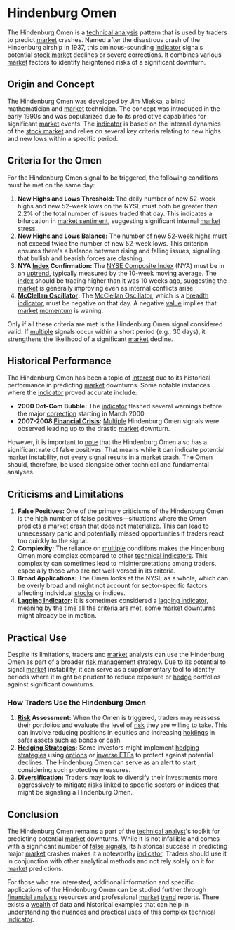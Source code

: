# Hindenburg Omen

The Hindenburg Omen is a [technical analysis](../t/technical_analysis.md) pattern that is used by traders to predict [market](../m/market.md) crashes. Named after the disastrous crash of the Hindenburg airship in 1937, this ominous-sounding [indicator](../i/indicator.md) signals potential [stock market](../s/stock_market.md) declines or severe corrections. It combines various [market](../m/market.md) factors to identify heightened risks of a significant downturn.

## Origin and Concept

The Hindenburg Omen was developed by Jim Miekka, a blind mathematician and [market](../m/market.md) technician. The concept was introduced in the early 1990s and was popularized due to its predictive capabilities for significant [market](../m/market.md) events. The [indicator](../i/indicator.md) is based on the internal dynamics of the [stock market](../s/stock_market.md) and relies on several key criteria relating to new highs and new lows within a specific period.

## Criteria for the Omen

For the Hindenburg Omen signal to be triggered, the following conditions must be met on the same day:

1. **New Highs and Lows Threshold:** The daily number of new 52-week highs and new 52-week lows on the NYSE must both be greater than 2.2% of the total number of issues traded that day. This indicates a bifurcation in [market sentiment](../m/market_sentiment.md), suggesting significant internal [market](../m/market.md) stress.
2. **New Highs and Lows Balance:** The number of new 52-week highs must not exceed twice the number of new 52-week lows. This criterion ensures there's a balance between rising and falling issues, signalling that bullish and bearish forces are clashing.
3. **NYA [Index](../i/index_instrument.md) Confirmation:** The [NYSE Composite Index](../n/nyse_composite_index.md) (NYA) must be in an [uptrend](../u/uptrend.md), typically measured by the 10-week moving average. The [index](../i/index_instrument.md) should be trading higher than it was 10 weeks ago, suggesting the [market](../m/market.md) is generally improving even as internal conflicts arise.
4. **[McClellan Oscillator](../m/mcclellan_oscillator.md):** The [McClellan Oscillator](../m/mcclellan_oscillator.md), which is a [breadth indicator](../b/breadth_indicator.md), must be negative on that day. A negative [value](../v/value.md) implies that [market](../m/market.md) [momentum](../m/momentum.md) is waning.

Only if all these criteria are met is the Hindenburg Omen signal considered valid. If [multiple](../m/multiple.md) signals occur within a short period (e.g., 30 days), it strengthens the likelihood of a significant [market](../m/market.md) decline.

## Historical Performance

The Hindenburg Omen has been a topic of [interest](../i/interest.md) due to its historical performance in predicting [market](../m/market.md) downturns. Some notable instances where the [indicator](../i/indicator.md) proved accurate include:

- **2000 Dot-Com Bubble:** The [indicator](../i/indicator.md) flashed several warnings before the major [correction](../c/correction.md) starting in March 2000.
- **2007-2008 [Financial Crisis](../f/financial_crisis.md):** [Multiple](../m/multiple.md) Hindenburg Omen signals were observed leading up to the drastic [market](../m/market.md) downturn.

However, it is important to [note](../n/note.md) that the Hindenburg Omen also has a significant rate of false positives. That means while it can indicate potential [market](../m/market.md) instability, not every signal results in a [market](../m/market.md) crash. The Omen should, therefore, be used alongside other technical and fundamental analyses.

## Criticisms and Limitations

1. **False Positives:** One of the primary criticisms of the Hindenburg Omen is the high number of false positives—situations where the Omen predicts a [market](../m/market.md) crash that does not materialize. This can lead to unnecessary panic and potentially missed opportunities if traders react too quickly to the signal.
2. **Complexity:** The reliance on [multiple](../m/multiple.md) conditions makes the Hindenburg Omen more complex compared to other [technical indicators](../t/technical_indicator.md). This complexity can sometimes lead to misinterpretations among traders, especially those who are not well-versed in its criteria.
3. **Broad Applications:** The Omen looks at the NYSE as a whole, which can be overly broad and might not account for sector-specific factors affecting individual [stocks](../s/stock.md) or indices.
4. **[Lagging Indicator](../l/lagging_indicator.md):** It is sometimes considered a [lagging indicator](../l/lagging_indicator.md), meaning by the time all the criteria are met, some [market](../m/market.md) downturns might already be in motion.

## Practical Use

Despite its limitations, traders and [market](../m/market.md) analysts can use the Hindenburg Omen as part of a broader [risk management](../r/risk_management.md) strategy. Due to its potential to signal [market](../m/market.md) instability, it can serve as a supplementary tool to identify periods where it might be prudent to reduce exposure or [hedge](../h/hedge.md) portfolios against significant downturns. 

### How Traders Use the Hindenburg Omen

1. **[Risk](../r/risk.md) Assessment:** When the Omen is triggered, traders may reassess their portfolios and evaluate the level of [risk](../r/risk.md) they are willing to take. This can involve reducing positions in equities and increasing [holdings](../h/holdings.md) in safer assets such as bonds or cash.
2. **[Hedging Strategies](../h/hedging_strategies.md):** Some investors might implement [hedging strategies](../h/hedging_strategies.md) using [options](../o/options.md) or [inverse ETFs](../i/inverse_etfs.md) to protect against potential declines. The Hindenburg Omen can serve as an alert to start considering such protective measures.
3. **[Diversification](../d/diversification.md):** Traders may look to diversify their investments more aggressively to mitigate risks linked to specific sectors or indices that might be signaling a Hindenburg Omen.

## Conclusion

The Hindenburg Omen remains a part of the [technical analyst](../t/technical_analyst.md)'s toolkit for predicting potential [market](../m/market.md) downturns. While it is not infallible and comes with a significant number of [false signals](../f/false_signals_in_trading.md), its historical success in predicting major [market](../m/market.md) crashes makes it a noteworthy [indicator](../i/indicator.md). Traders should use it in conjunction with other analytical methods and not rely solely on it for [market](../m/market.md) predictions.

For those who are interested, additional information and specific applications of the Hindenburg Omen can be studied further through [financial analysis](../f/financial_analysis.md) resources and professional [market](../m/market.md) [trend](../t/trend.md) reports. There exists a [wealth](../w/wealth.md) of data and historical examples that can help in understanding the nuances and practical uses of this complex technical [indicator](../i/indicator.md).